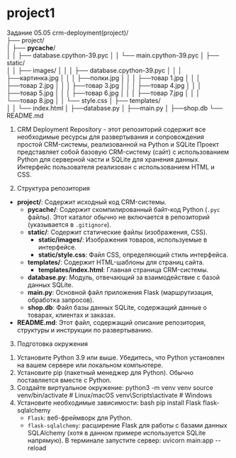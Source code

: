 # project1
Задание 05.05
crm-deployment(project)/          
├── project/               
│   ├── __pycache__/        
│   │   ├── database.cpython-39.pyc 
│   │   └── main.cpython-39.pyc
│   ├── static/         
│   │   ├── images/
│   │   │   ├── database.cpython-39.pyc 
│   │   │   ├──картинка.jpg
│   │   │   ├──полки.jpg
│   │   │   ├──товар 1.jpg
│   │   │   ├──товар 2.jpg
│   │   │   ├──товар 3.jpg
│   │   │   ├──товар 4.jpg
│   │   │   ├──товар 5.jpg
│   │   │   ├──товар 6.jpg
│   │   │   ├──товар 7.jpg
│   │   │   └──товар 8.jpg
│   │   └── style.css
│   ├── templates/         
│   │   └── index.html
│   ├──database.py
│   ├──main.py
│   ├──shop.db
└── README.md         


1. CRM Deployment Repository - этот репозиторий содержит все необходимые ресурсы для развертывания и сопровождения простой CRM-системы, реализованной на Python и SQLite
Проект представляет собой базовую CRM-систему (сайт) с использованием Python для серверной части и SQLite для хранения данных.  Интерфейс пользователя реализован с использованием HTML и CSS.

2. Структура репозитория

*   **project/**:  Содержит исходный код CRM-системы.
    *   **__pycache__/**:  Содержит скомпилированный байт-код Python (`.pyc` файлы).  Этот каталог обычно не включается в репозиторий (указывается в `.gitignore`).
    *   **static/**:  Содержит статические файлы (изображения, CSS).
        *   **static/images/**:  Изображения товаров, используемые в интерфейсе.
        *   **static/style.css**:  Файл CSS, определяющий стиль интерфейса.
    *   **templates/**:  Содержит HTML-шаблоны для страниц сайта.
        *   **templates/index.html**:  Главная страница CRM-системы.
    *   **database.py**:  Модуль, отвечающий за взаимодействие с базой данных SQLite.
    *   **main.py**:  Основной файл приложения Flask (маршрутизация, обработка запросов).
    *   **shop.db**:  Файл базы данных SQLite, содержащий данные о товарах, клиентах и заказах.
*   **README.md**:  Этот файл, содержащий описание репозитория, структуры и инструкции по развертыванию.

3. Подготовка окружения
1)  Установите Python 3.9 или выше. Убедитесь, что Python установлен на вашем сервере или локальном компьютере.
2)  Установите pip (пакетный менеджер для Python). Обычно поставляется вместе с Python.
3)  Создайте виртуальное окружение:
    python3 -m venv venv
    source venv/bin/activate  # Linux/macOS
    venv\Scripts\activate  # Windows
4)  Установите необходимые зависимости:
    bash
    pip install Flask flask-sqlalchemy
    *   `Flask`: веб-фреймворк для Python.
    *   `flask-sqlalchemy`: расширение Flask для работы с базами данных SQLAlchemy (хотя в данном примере используется SQLite напрямую).
В терминале запустите сервер: uvicorn main:app --reload
